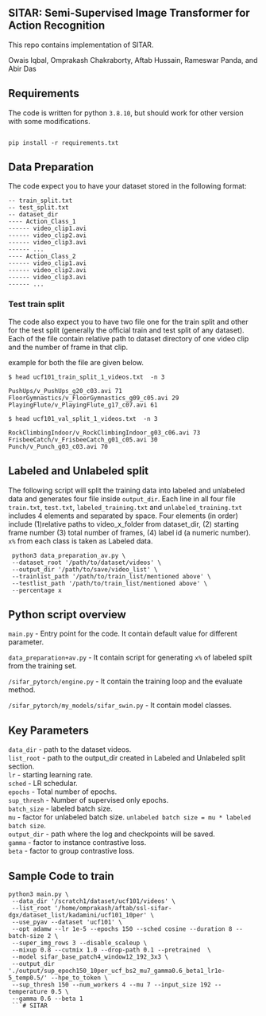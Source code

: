 ## SITAR: Semi-Supervised Image Transformer for Action Recognition

This repo contains implementation of SITAR.

Owais Iqbal, Omprakash Chakraborty, Aftab Hussain, Rameswar Panda, and Abir Das

## Requirements
The code is written for python `3.8.10`, but should work for other version with some modifications.
```

pip install -r requirements.txt
```

## Data Preparation

The code expect you to have your dataset stored in the following format:
```
-- train_split.txt
-- test_split.txt
-- dataset_dir
---- Action_Class_1
------ video_clip1.avi 
------ video_clip2.avi
------ video_clip3.avi
------ ...
---- Action_Class_2
------ video_clip1.avi 
------ video_clip2.avi
------ video_clip3.avi
------ ...
```


### Test train split

The code also expect you to have two file one for the train split and other for the test split (generally the official train and test split of any dataset). Each of the file contain relative path to dataset directory of one video clip and the number of frame in that clip.

example for both the file are given below.

```
$ head ucf101_train_split_1_videos.txt  -n 3

PushUps/v_PushUps_g20_c03.avi 71
FloorGymnastics/v_FloorGymnastics_g09_c05.avi 29
PlayingFlute/v_PlayingFlute_g17_c07.avi 61

$ head ucf101_val_split_1_videos.txt  -n 3

RockClimbingIndoor/v_RockClimbingIndoor_g03_c06.avi 73
FrisbeeCatch/v_FrisbeeCatch_g01_c05.avi 30
Punch/v_Punch_g03_c03.avi 70
```


## Labeled and Unlabeled split

The following script will split the training data into labeled and unlabeled data and generates four file inside `output_dir`. Each line in all four file `train.txt`,  `test.txt`, `labeled_training.txt` and `unlabeled_training.txt` includes 4 elements and separated by space. Four elements (in order) include (1)relative paths to video_x_folder from dataset_dir, (2) starting frame number (3) total number of frames, (4) label id (a numeric number). 
`x%` from each class is taken as Labeled data. 

```
 python3 data_preparation_av.py \
 --dataset_root '/path/to/dataset/videos' \
 --output_dir '/path/to/save/video_list' \
 --trainlist_path '/path/to/train_list/mentioned above' \
 --testlist_path '/path/to/train_list/mentioned above' \
 --percentage x
```


## Python script overview

`main.py` - Entry point for the code. It contain default value for different parameter.

`data_preparation+av.py` - It contain script for generating `x%` of labeled spilt from the training set.

`/sifar_pytorch/engine.py` - It contain the training loop and the evaluate method.

`/sifar_pytorch/my_models/sifar_swin.py` - It contain model classes.

## Key Parameters

`data_dir` - path to the dataset videos.\
`list_root` - path to the output_dir created in Labeled and Unlabeled split section.\
`lr` - starting learning rate.\
`sched` - LR schedular.\
`epochs` - Total number of epochs.\
`sup_thresh` - Number of supervised only epochs.\
`batch_size` - labeled batch size.\
`mu` - factor for unlabeled batch size. `unlabeled batch size = mu * labeled batch size`.\
`output_dir` - path where the log and checkpoints will be saved.\
`gamma` - factor to instance contrastive loss.\
`beta` - factor to group contrastive loss. 



## Sample Code to train



```
python3 main.py \
 --data_dir '/scratch1/dataset/ucf101/videos' \
 --list_root '/home/omprakash/aftab/ssl-sifar-dgx/dataset_list/kadamini/ucf101_10per' \
 --use_pyav --dataset 'ucf101' \
 --opt adamw --lr 1e-5 --epochs 150 --sched cosine --duration 8 --batch-size 2 \
 --super_img_rows 3 --disable_scaleup \
 --mixup 0.8 --cutmix 1.0 --drop-path 0.1 --pretrained  \
 --model sifar_base_patch4_window12_192_3x3 \
 --output_dir './output/sup_epoch150_10per_ucf_bs2_mu7_gamma0.6_beta1_lr1e-5_temp0.5/' --hpe_to_token \
 --sup_thresh 150 --num_workers 4 --mu 7 --input_size 192 --temperature 0.5 \
 --gamma 0.6 --beta 1
 ```# SITAR
